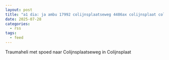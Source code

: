 ```yaml
---
layout: post
title: "a1 dia: ja ambu 17992 colijnsplaatseweg 4486ax colijnsplaat colplt bon 111924"
date: 2025-07-28
categories: 
  - rss
tags: 
  - feed
---
```


Traumaheli met spoed naar Colijnsplaatseweg in Colijnsplaat

